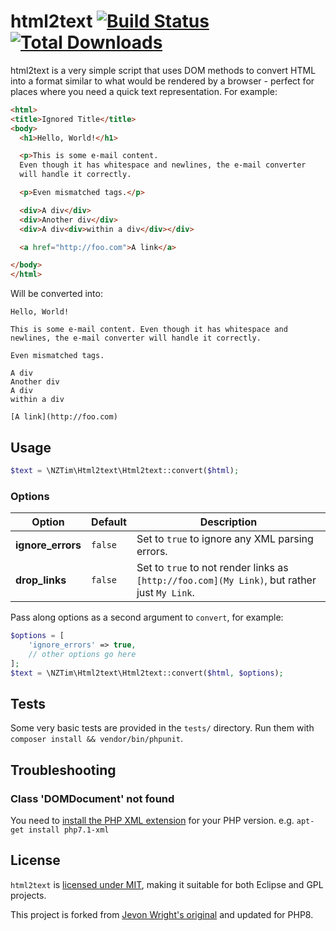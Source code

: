 html2text [![Build Status](https://travis-ci.org/soundasleep/html2text.svg?branch=master)](https://travis-ci.org/soundasleep/html2text) [![Total Downloads](https://poser.pugx.org/soundasleep/html2text/downloads.png)](https://packagist.org/packages/soundasleep/html2text)
=========

html2text is a very simple script that uses DOM methods to convert HTML into a format similar to what would be
rendered by a browser - perfect for places where you need a quick text representation. For example:

```html
<html>
<title>Ignored Title</title>
<body>
  <h1>Hello, World!</h1>

  <p>This is some e-mail content.
  Even though it has whitespace and newlines, the e-mail converter
  will handle it correctly.

  <p>Even mismatched tags.</p>

  <div>A div</div>
  <div>Another div</div>
  <div>A div<div>within a div</div></div>

  <a href="http://foo.com">A link</a>

</body>
</html>
```

Will be converted into:

```text
Hello, World!

This is some e-mail content. Even though it has whitespace and newlines, the e-mail converter will handle it correctly.

Even mismatched tags.

A div
Another div
A div
within a div

[A link](http://foo.com)
```

## Usage

```php
$text = \NZTim\Html2text\Html2text::convert($html);
```

### Options

| Option | Default | Description |
|--------|---------|-------------|
| **ignore_errors** | `false` | Set to `true` to ignore any XML parsing errors. |
| **drop_links** | `false` | Set to `true` to not render links as `[http://foo.com](My Link)`, but rather just `My Link`. |

Pass along options as a second argument to `convert`, for example:

```php
$options = [
    'ignore_errors' => true,
    // other options go here
];
$text = \NZTim\Html2text\Html2text::convert($html, $options);
```

## Tests

Some very basic tests are provided in the `tests/` directory. Run them with `composer install && vendor/bin/phpunit`.

## Troubleshooting

### Class 'DOMDocument' not found

You need to [install the PHP XML extension](https://github.com/soundasleep/html2text/issues/55) for your PHP version. e.g. `apt-get install php7.1-xml`

## License

`html2text` is [licensed under MIT](LICENSE.md), making it suitable for both Eclipse and GPL projects.

This project is forked from [Jevon Wright's original](https://github.com/soundasleep/html2text) and updated for PHP8.
